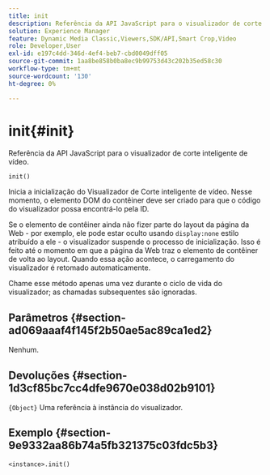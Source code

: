 ```yaml
---
title: init
description: Referência da API JavaScript para o visualizador de corte inteligente de vídeo.
solution: Experience Manager
feature: Dynamic Media Classic,Viewers,SDK/API,Smart Crop,Video
role: Developer,User
exl-id: e197c4dd-346d-4ef4-beb7-cbd0049dff05
source-git-commit: 1aa8be858b0ba8ec9b99753d43c202b35ed58c30
workflow-type: tm+mt
source-wordcount: '130'
ht-degree: 0%

---
```


# init{#init}

Referência da API JavaScript para o visualizador de corte inteligente de vídeo.

`init()`

Inicia a inicialização do Visualizador de Corte inteligente de vídeo. Nesse momento, o elemento DOM do contêiner deve ser criado para que o código do visualizador possa encontrá-lo pela ID.

Se o elemento de contêiner ainda não fizer parte do layout da página da Web - por exemplo, ele pode estar oculto usando `display:none` estilo atribuído a ele - o visualizador suspende o processo de inicialização. Isso é feito até o momento em que a página da Web traz o elemento de contêiner de volta ao layout. Quando essa ação acontece, o carregamento do visualizador é retomado automaticamente.

Chame esse método apenas uma vez durante o ciclo de vida do visualizador; as chamadas subsequentes são ignoradas.

## Parâmetros {#section-ad069aaaf4f145f2b50ae5ac89ca1ed2}

Nenhum.

## Devoluções {#section-1d3cf85bc7cc4dfe9670e038d02b9101}

`{Object}` Uma referência à instância do visualizador.

## Exemplo {#section-9e9332aa86b74a5fb321375c03fdc5b3}

```
<instance>.init()
```
